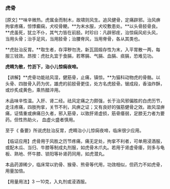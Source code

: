 ### **虎骨**

[原文] **味辛微热。虎属金而制木，故啸则风生。追风健骨，定痛辟邪。治风痹拘挛疼痛，惊悸癫痫，犬咬骨鲠。**为末水服，犬咬敷患处。**以头骨胫骨良。**虎虽死，犹立不仆，其气力皆在前胫。时珍曰：凡辟邪疰，治惊痫风疟头风，当用头骨；治手足风，当用胫骨；治腰脊风，当用脊骨，各从其类也。

**虎肚治反胃。**取生者，存滓秽勿洗，新瓦固煅存性为末，入平胃散一两，每服三钱效。昂按：虎肚丸宜于食膈，若寒膈、气膈、血膈、痰膈，恐难见功。

**虎睛为散，竹沥下，治小儿惊痫夜啼。**

【讲解】**虎骨功能祛风湿，健筋骨，止痛，镇惊。**为猫科动物虎的骨骼。以头骨、四肢骨入药为优，雄虎的前胫骨更佳，处方名虎胫骨。锯成段，香油炸酥，或炒炙成黄色，乘热醋淬用。

木品味辛性温。入肝、肾二经。祛风定痛之力颇强，长于治风邪偏胜的白虎历节，走注疼痛，四肢拘挛，关节不利，风痹之证；又有良好的强筋健骨之效。故风湿痹痛，证情重或痹痛日久者，邪入筋骨，以致肝肾虚损，筋骨痿弱，足膝无力者为要药。但性热助火， 血虚火盛者慎用。

至于《 备要》所说虎肚治反胃，虎睛治小儿惊痫夜啼，临床很少应用。

【临证应用】虎骨用于风胜之历节疼痛，痛无定处，拘挛不利者，可单用浸酒服，或配木瓜、当归、牛膝等制成丸剂服，如虎骨木爪丸。若用于肾虚骨痿，则多与龟板、熟地、怀牛膝、锁阳等补肾药同用，如虎潜丸。

本品药源稀少，临床常以豹骨、猴骨、熊骨等代用，功效相似，但药力不如虎骨，用量加倍。

【用量用法】3 一10克，入丸剂或浸酒服。
